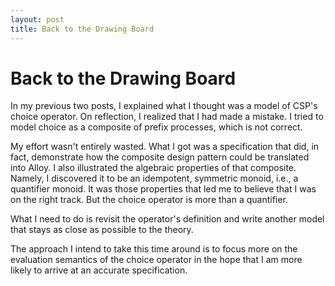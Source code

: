 ```yaml
---
layout: post
title: Back to the Drawing Board
---
```


# Back to the Drawing Board

In my previous two posts, I explained what I thought was a model of CSP's choice operator. On reflection, I realized that I had made a mistake. I tried to model choice as a composite of prefix processes, which is not correct. 

My effort wasn't entirely wasted. What I got was a specification that did, in fact, demonstrate how the composite design pattern could be translated into Alloy. I also illustrated the algebraic properties of that composite. Namely, I discovered it to be an idempotent, symmetric monoid, i.e., a quantifier monoid. It was those properties that led me to believe that I was on the right track.  But the choice operator is more than a quantifier.

What I need to do is revisit the operator's definition and write another model that stays as close as possible to the theory.

The approach I intend to take this time around is to focus more on the evaluation semantics of the choice operator in the hope that I am more likely to arrive at an accurate specification.

